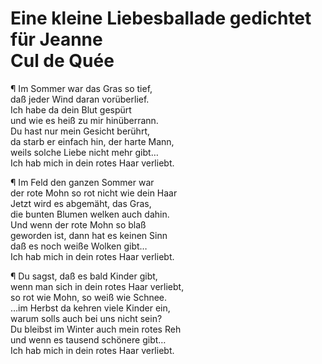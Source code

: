 # <a name="77"></a>Eine kleine Liebesballade gedichtet für Jeanne<br /> Cul de Quée

¶ Im Sommer war das Gras so tief,  
daß jeder Wind daran vorüberlief.  
Ich habe da dein Blut gespürt  
und wie es heiß zu mir hinüberrann.  
Du hast nur mein Gesicht berührt,  
da starb er einfach hin, der harte Mann,  
weils solche Liebe nicht mehr gibt…  
Ich hab mich in dein rotes Haar verliebt.

¶ Im Feld den ganzen Sommer war  
der rote Mohn so rot nicht wie dein Haar  
Jetzt wird es abgemäht, das Gras,  
die bunten Blumen welken auch dahin.  
Und wenn der rote Mohn so blaß  
geworden ist, dann hat es keinen Sinn  
daß es noch weiße Wolken gibt…  
Ich hab mich in dein rotes Haar verliebt.

¶ Du sagst, daß es bald Kinder gibt,  
wenn man sich in dein rotes Haar verliebt,  
so rot wie Mohn, so weiß wie Schnee.  
…im Herbst da kehren viele Kinder ein,  
warum solls auch bei uns nicht sein?  
Du bleibst im Winter auch mein rotes Reh  
und wenn es tausend schönere gibt…  
Ich hab mich in dein rotes Haar verliebt.

